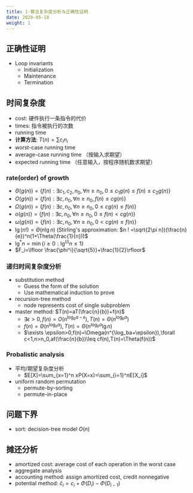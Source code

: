 ```yaml
---
title: 1-算法复杂度分析与正确性证明
date: 2020-05-18
weight: 1
---
```


## 正确性证明

- Loop invariants
  - Initialization
  - Maintenance
  - Termination

## 时间复杂度

- cost: 硬件执行一条指令的代价
- times: 指令被执行的次数
- running time
- **计算方法**: $T(n)=\sum c_i n_i$
- worst-case running time
- average-case running time （按输入求期望）
- expected running time （任意输入，按程序随机数求期望）

### rate(order) of growth

- $\Theta(g(n)) = \{f(n):\exists c_1,c_2,n_0,\forall n\geq n_0,0\leq c_1g(n)\leq f(n)\leq c_2g(n)\}$
- $O(g(n)) = \{f(n):\exists c,n_0,\forall n\geq n_0, f(n)\leq cg(n)\}$
- $\Omega(g(n)) = \{f(n):\exists c,n_0,\forall n\geq n_0, 0\leq cg(n)\leq f(n)\}$
- $o(g(n)) = \{f(n):\exists c,n_0,\forall n\geq n_0, 0\leq f(n)< cg(n)\}$
- $\omega(g(n)) = \{f(n):\exists c,n_0,\forall n\geq n_0, 0<cg(n)\leq f(n)\}$
- $\lg(n!)=\Theta(n\lg n)$ (Stirling's approximation: $n ! =\sqrt{2\pi n})(\frac{n}{e})^n(1+\Theta(\frac{1}{n}))$
- $\lg^*n=\min\{i\geq 0:\lg^{(i)}n\leq 1\}$
- $F_i=\lfloor \frac{\phi^i}{\sqrt{5}}+\frac{1}{2}\rfloor$

### 递归时间复杂度分析

- substitution method
  - Guess the form of the solution
  - Use mathematical induction to prove
- recursion-tree method
  - node represents cost of single subproblem
- master method: $T(n)=aT(\frac{n}{b})+f(n)$
  - $\exists \epsilon>0,f(n)=O(n^{\log_ba-\epsilon}),T(n)=\Theta(n^{\log_ba})$
  - $f(n)=\Theta(n^{\log_ba}),T(n)=\Theta(n^{\log_ba}\lg n)$
  - $\exists \epsilon>0,f(n)=\Omega(n^{\log_ba+\epsilon}),\forall c<1,n>n_0,af(\frac{n}{b})\leq cf(n),T(n)=\Theta(f(n))$

### Probalistic analysis

- 平均/期望复杂度分析
  - $E[X]=\sum_{x=1}^n xP(X=x)=\sum_{i=1}^nE[X_i]$
- uniform random permutation
  - permute-by-sorting
  - permute-in-place

## 问题下界

- sort: decision-tree model $O(n)$

## 摊还分析

- amortized cost: average cost of each operation in the worst case
- aggregate analysis
- accounting method: assign amortized cost, credit nonnegative
- potential method: $\hat c_i=c_i+\Phi(D_i)-\Phi(D_{i-1})$
